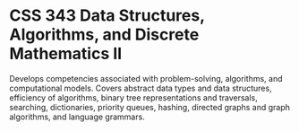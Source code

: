 CSS 343 Data Structures, Algorithms, and Discrete Mathematics II 
====================

Develops competencies associated with problem-solving, algorithms, and computational models. Covers abstract data types and data structures, efficiency of algorithms, binary tree representations and traversals, searching, dictionaries, priority queues, hashing, directed graphs and graph algorithms, and language grammars.    


